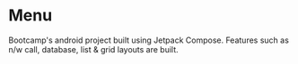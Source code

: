 # Menu
Bootcamp's android project built using Jetpack Compose. Features such as n/w call, database, list &amp; grid layouts are built.
